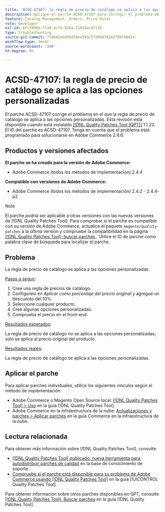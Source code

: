 ```yaml
---
title: 'ACSD-47107: la regla de precio de catálogo se aplica a las opciones personalizadas'
description: Aplique el parche ACSD-47107 para corregir el problema de Adobe Commerce en el que la regla de precio de catálogo se aplica a las opciones personalizadas.
feature: Catalog Management, Orders, Price Rules
role: Developer
exl-id: 6fcf896b-ffa9-4cfb-926a-21659ac9f116
type: Troubleshooting
source-git-commit: 7fdb02a6d89d50ea593c5fd99d78101f89198424
workflow-type: tm+mt
source-wordcount: '348'
ht-degree: 0%

---
```


# ACSD-47107: la regla de precio de catálogo se aplica a las opciones personalizadas

El parche ACSD-47107 corrige el problema en el que la regla de precio de catálogo se aplica a las opciones personalizadas. Esta revisión está disponible cuando está instalado [[!DNL Quality Patches Tool (QPT)]](https://experienceleague.adobe.com/es/docs/commerce-operations/tools/quality-patches-tool/quality-patches-tool-to-self-serve-quality-patches) 1.1.23. El ID del parche es ACSD-47107. Tenga en cuenta que el problema está programado para solucionarse en Adobe Commerce 2.4.6.

## Productos y versiones afectados

**El parche se ha creado para la versión de Adobe Commerce:**

* Adobe Commerce (todos los métodos de implementación) 2.4.4

**Compatible con versiones de Adobe Commerce:**

* Adobe Commerce (todos los métodos de implementación) 2.4.2 - 2.4.4-p2

>[!NOTE]
>
>El parche podría ser aplicable a otras versiones con las nuevas versiones de [!DNL Quality Patches Tool]. Para comprobar si el parche es compatible con su versión de Adobe Commerce, actualice el paquete `magento/quality-patches` a la última versión y compruebe la compatibilidad en la página [[!DNL Quality Patches Tool]: buscar parches ](https://experienceleague.adobe.com/tools/commerce-quality-patches/index.html?lang=es). Utilice el ID de parche como palabra clave de búsqueda para localizar el parche.

## Problema

La regla de precio de catálogo se aplica a las opciones personalizadas.

<u>Pasos a seguir</u>:

1. Cree una regla de precios de catálogo.
1. Configúrelo en *Aplicar como porcentaje del precio original* y agregue un descuento del 10%.
1. Seleccione cualquier producto.
1. Cree algunas opciones personalizadas.
1. Comprueba el precio en el front-end.

<u>Resultados esperados</u>:

La regla de precio de catálogo no se aplica a las opciones personalizadas; solo se aplica al precio original del producto.

<u>Resultados reales</u>:

La regla de precio de catálogo se aplica a las opciones personalizadas.

## Aplicar el parche

Para aplicar parches individuales, utilice los siguientes vínculos según el método de implementación:

* Adobe Commerce o Magento Open Source local: [[!DNL Quality Patches Tool] > Uso](/help/tools/quality-patches-tool/usage.md) en la guía [!DNL Quality Patches Tool].
* Adobe Commerce en la infraestructura de la nube: [Actualizaciones y parches > Aplicar parches](https://experienceleague.adobe.com/docs/commerce-cloud-service/user-guide/develop/upgrade/apply-patches.html?lang=es) en la guía Commerce en la infraestructura de la nube.

## Lectura relacionada

Para obtener más información sobre [!DNL Quality Patches Tool], consulte:

* [[!DNL Quality Patches Tool] publicado: nueva herramienta para autodistribuir parches de calidad](https://experienceleague.adobe.com/es/docs/commerce-operations/tools/quality-patches-tool/quality-patches-tool-to-self-serve-quality-patches) en la base de conocimiento de soporte.
* [Compruebe si el parche está disponible para su problema de Adobe Commerce usando [!DNL Quality Patches Tool]](/help/tools/quality-patches-tool/patches-available-in-qpt/check-patch-for-magento-issue-with-magento-quality-patches.md) en la guía [!UICONTROL Quality Patches Tool].


Para obtener información sobre otros parches disponibles en QPT, consulte [[!DNL Quality Patches Tool]: Buscar parches](https://experienceleague.adobe.com/tools/commerce-quality-patches/index.html?lang=es) en la guía [!DNL Quality Patches Tool].
